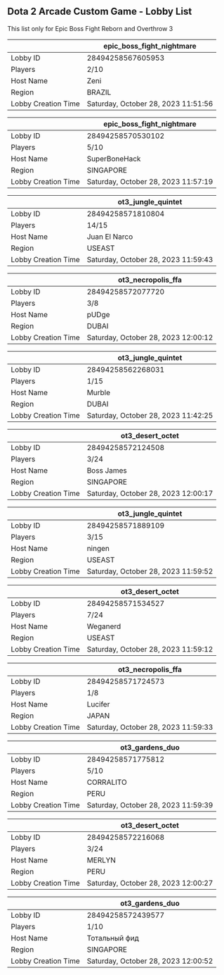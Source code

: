 ## Dota 2 Arcade Custom Game - Lobby List

This list only for Epic Boss Fight Reborn and Overthrow 3

|  | epic_boss_fight_nightmare |
| ------ | ------ |
| Lobby ID | 28494258567605953 |
| Players | 2/10 |
| Host Name | Zeni |
| Region | BRAZIL |
| Lobby Creation Time | Saturday, October 28, 2023 11:51:56 |


|  | epic_boss_fight_nightmare |
| ------ | ------ |
| Lobby ID | 28494258570530102 |
| Players | 5/10 |
| Host Name | SuperBoneHack |
| Region | SINGAPORE |
| Lobby Creation Time | Saturday, October 28, 2023 11:57:19 |


|  | ot3_jungle_quintet |
| ------ | ------ |
| Lobby ID | 28494258571810804 |
| Players | 14/15 |
| Host Name | Juan El Narco |
| Region | USEAST |
| Lobby Creation Time | Saturday, October 28, 2023 11:59:43 |


|  | ot3_necropolis_ffa |
| ------ | ------ |
| Lobby ID | 28494258572077720 |
| Players | 3/8 |
| Host Name | pUDge |
| Region | DUBAI |
| Lobby Creation Time | Saturday, October 28, 2023 12:00:12 |


|  | ot3_jungle_quintet |
| ------ | ------ |
| Lobby ID | 28494258562268031 |
| Players | 1/15 |
| Host Name | Murble |
| Region | DUBAI |
| Lobby Creation Time | Saturday, October 28, 2023 11:42:25 |


|  | ot3_desert_octet |
| ------ | ------ |
| Lobby ID | 28494258572124508 |
| Players | 3/24 |
| Host Name | Boss James |
| Region | SINGAPORE |
| Lobby Creation Time | Saturday, October 28, 2023 12:00:17 |


|  | ot3_jungle_quintet |
| ------ | ------ |
| Lobby ID | 28494258571889109 |
| Players | 3/15 |
| Host Name | ningen |
| Region | USEAST |
| Lobby Creation Time | Saturday, October 28, 2023 11:59:52 |


|  | ot3_desert_octet |
| ------ | ------ |
| Lobby ID | 28494258571534527 |
| Players | 7/24 |
| Host Name | Weganerd |
| Region | USEAST |
| Lobby Creation Time | Saturday, October 28, 2023 11:59:12 |


|  | ot3_necropolis_ffa |
| ------ | ------ |
| Lobby ID | 28494258571724573 |
| Players | 1/8 |
| Host Name | Lucifer |
| Region | JAPAN |
| Lobby Creation Time | Saturday, October 28, 2023 11:59:33 |


|  | ot3_gardens_duo |
| ------ | ------ |
| Lobby ID | 28494258571775812 |
| Players | 5/10 |
| Host Name | CORRALITO |
| Region | PERU |
| Lobby Creation Time | Saturday, October 28, 2023 11:59:39 |


|  | ot3_desert_octet |
| ------ | ------ |
| Lobby ID | 28494258572216068 |
| Players | 3/24 |
| Host Name | MERLYN |
| Region | PERU |
| Lobby Creation Time | Saturday, October 28, 2023 12:00:27 |


|  | ot3_gardens_duo |
| ------ | ------ |
| Lobby ID | 28494258572439577 |
| Players | 1/10 |
| Host Name | Тотальный фид |
| Region | SINGAPORE |
| Lobby Creation Time | Saturday, October 28, 2023 12:00:52 |


